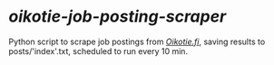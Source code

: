 # ***oikotie-job-posting-scraper***
Python script to scrape job postings from <i>[Oikotie.fi](https://tyopaikat.oikotie.fi/tyopaikat/helsinki/it-tech?jarjestys=uusimmat&kaupunki=helsinki,vantaa,tuusula,kerava,sipoo,porvoo&toimiala=it-tech&hakusana=python)</i>, saving results to posts/'index'.txt, scheduled to run every 10 min.
